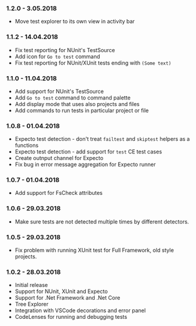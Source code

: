 ### 1.2.0 - 3.05.2018
* Move test explorer to its own view in activity bar

### 1.1.2 - 14.04.2018
* Fix test reporting for NUnit's TestSource
* Add icon for `Go to test` command
* Fix test reporting for NUnit/XUnit tests ending with `(Some text)`

### 1.1.0 - 11.04.2018
* Add support for NUnit's TestSource
* Add `Go to test` command to command palette
* Add display mode that uses also projects and files
* Add commands to run tests in particular project or file

### 1.0.8 - 01.04.2018
* Expecto test detection - don't treat `failtest` and `skiptest` helpers as a functions
* Expecto test detection - add support for `test` CE test cases
* Create outnput channel for Expecto
* Fix bug in error message aggregation for Expecto runner

### 1.0.7 - 01.04.2018
* Add support for FsCheck attributes

### 1.0.6 - 29.03.2018
* Make sure tests are not detected multiple times by different detectors.

### 1.0.5 - 29.03.2018
* Fix problem with running XUnit test for Full Framework, old style projects.

### 1.0.2 - 28.03.2018

* Initial release
* Support for NUnit, XUnit and Expecto
* Support for .Net Framework and .Net Core
* Tree Explorer
* Integration with VSCode decorations and error panel
* CodeLenses for running and debugging tests
